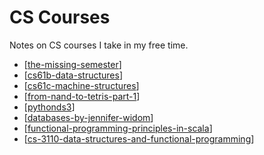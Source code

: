 # CS Courses

Notes on CS courses I take in my free time.

- [[the-missing-semester]]
- [[cs61b-data-structures]]
- [[cs61c-machine-structures]]
- [[from-nand-to-tetris-part-1]]
- [[pythonds3]]
- [[databases-by-jennifer-widom]]
- [[functional-programming-principles-in-scala]]
- [[cs-3110-data-structures-and-functional-programming]]

[//begin]: # "Autogenerated link references for markdown compatibility"
[the-missing-semester]: the-missing-semester/the-missing-semester.md "The Missing Semester"
[cs61b-data-structures]: cs61b-data-structures/cs61b-data-structures.md "CS61B Data Structures"
[cs61c-machine-structures]: cs61c-machine-structures/cs61c-machine-structures.md "CS61C Machine Structures"
[from-nand-to-tetris-part-1]: from-nand-to-tetris-part-1/from-nand-to-tetris-part-1.md "From Nand To Tetris: Part 1"
[pythonds3]: pythonds3/pythonds3.md "PythonDS3"
[databases-by-jennifer-widom]: databases-by-jennifer-widom/databases-by-jennifer-widom.md "Databases By Jennifer Widom"
[functional-programming-principles-in-scala]: functional-programming-principles-in-scala/functional-programming-principles-in-scala.md "Functional Programming Principles in Scala"
[cs-3110-data-structures-and-functional-programming]: cs-3110-data-structures-and-functional-programming/cs-3110-data-structures-and-functional-programming.md "CS 3110 Data Structures and Functional Programming"
[//end]: # "Autogenerated link references"
